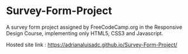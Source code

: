 # Survey-Form-Project
A survey form project assigned by FreeCodeCamp.org in the Responsive Design Course, implementing only HTML5, CSS3 and Javascript.


Hosted site link : https://adrianaluisadc.github.io/Survey-Form-Project/
